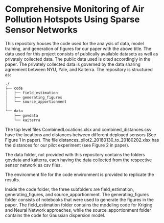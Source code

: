 # Comprehensive Monitoring of Air Pollution Hotspots Using Sparse Sensor Networks
This repository houses the code used for the analysis of data, model training, and generation of figures for our paper with the above title. The data used for this project consists of publically available datasets as well as privately collected data. The public data used is cited accordingly in the paper. The privately collected data is governed by the data sharing agreement between NYU, Yale, and Kaiterra. 
The repository is structured as:
```bash
./
├── code
│   ├── field_estimation
│   ├── generating_figures
│   └── source_apportionment
│       
└── data
    ├── govdata
    └── kaiterra
```
The top level files CombinedLocations.xlsx and combined_distances.csv have the locations and distances between different deployed sensors (See Figure 1 in paper). The file distances_pilot2_20180130_to_20180202.xlsx has the distances for our pilot experiment (see Figure 2 in paper).

The data folder, not provided with this repository contains the folders govdata and kaiterra, each having the data collected from the respective sensor network as csv files.

The environment file for the code environment is provided to replicate the results.

Inside the code folder, the three subfolders are field_estimation, generating_figures, and source_apportionment. The generating_figures folder consists of notebooks that were used to generate the figures in the paper. The field_estimation folder contains the modeling code for Kriging and Neural Network approaches, while the source_apportionment folder contains the code for Gaussian dispersion model. 

